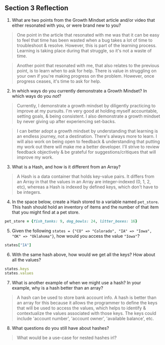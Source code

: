 ## Section 3 Reflection

1. What are two points from the Growth Mindset article and/or video that either resonated with you, or were brand new to you?

  > One point in the article that resonated with me was that it can be easy to feel that time has been wasted when a bug takes a lot of time to troubleshoot & resolve. However, this is part of the learning process. Learning is taking place during that struggle, so it's not a waste of time.

  > Another point that resonated with me, that also relates to the previous point, is to learn when to ask for help. There is value in struggling on your own if you're making progress on the problem. However, once progress ceases, it's time to ask for help.

2. In which ways do you currently demonstrate a Growth Mindset? In which ways do you _not_?

  > Currently, I demonstrate a growth mindset by diligently practicing to improve at my pursuits. I'm very good at holding myself accountable, setting goals, & being consistent. I also demonstrate a growth mindset by never giving up after experiencing set-backs.

  > I can better adopt a growth mindset by understanding that learning is an endless journey, not a destination. There's always more to learn. I will also work on being open to feedback & understanding that putting my work out there will make me a better developer. I'll strive to review feedback objectively & be grateful for suggestions/critiques that will improve my work.

3. What is a Hash, and how is it different from an Array?

  > A Hash is a data container that holds key-value pairs. It differs from an Array in that the values in an Array are integer-indexed (0, 1, 2, etc), whereas a Hash is indexed by defined keys, which don't have to be integers.

4. In the space below, create a Hash stored to a variable named `pet_store`.  This hash should hold an inventory of items and the number of that item that you might find at a pet store.

  ```ruby
  pet_store = {fish_tanks: 9, dog_bowls: 24, litter_boxes: 16}
  ```

5. Given the following `states = {"CO" => "Colorado", "IA" => "Iowa", "OK" => "Oklahoma"}`, how would you access the value `"Iowa"`?

  ```ruby
  states["IA"]
  ```

6. With the same hash above, how would we get all the keys?  How about all the values?

  ```ruby
  states.keys
  states.values
  ```

7. What is another example of when we might use a hash?  In your example, why is a hash better than an array?

  > A hash can be used to store bank account info. A hash is better than an array for this because it allows the programmer to define the keys that will be used to access the values, which helps to identify & contextualize the values associated with those keys. The keys could include 'account number', 'account owner', 'available balance', etc.  

8. What questions do you still have about hashes?
  > What would be a use-case for nested hashes irl?
